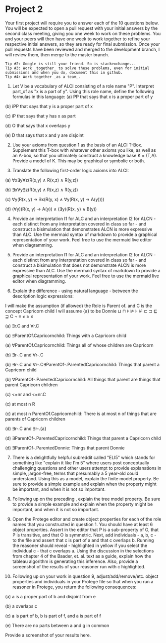 # Project 2

Your first project will require you to answer each of the 10 questions below.  You will be expected to open a pull request with your initial answers by the second class meeting, giving you one week to work on these problems. You and your peers will then have one week to work together to refine your respective initial answers, so they are ready for final submission. Once your pull requests have been reviewed and merged to the development branch, I will review them, then merge to the master branch. 

```Tip #1: Carefully study the Baader, et. al. selections assigned on bisimulation; it is deceptively subtle, and quite powerful. 
Tip #2: Google is still your friend. So is stackexchange...
Tip #3: Work _together_ to solve these problems, even for initial submissions and when you do, document this in github. 
Tip #4: Work together _as a team_. 
```

1. Let V be a vocabulary of ALCI consisting of a role name "P". Interpret part_of as "x is a part of y". Using this role name, define the following formulas in this language:
  (a)  PP that says that x is a proper part of y
 
  (b)  iPP that says that y is a proper part of x
  
  (c)  iP that says that y has x as part 
  
  (d)  O that says that x overlaps y
  
  (e)  D that says that x and y are disjoint 
  
2. Use your axioms from question 1 as the basis of an ALCI T-Box. Supplement this T-box with whatever other axioms you like, as well as an A-box, so that you ultimately construct a knowledge base K = (T,A). Provide a model of K. This may be graphical or symbolic or both.

3. Translate the following first-order logic axioms into ALCI:

(a) ∀x∃y∀z(R(x,y) ∧ R(x,z) ∧ R(y,z))

(b) ∃x∀y∃z(R(x,y) ∧ R(x,z) ∧ R(y,z))

(c) ∀y(R(x, y) → ∃x(R(y, x) ∧ ∀y(R(x, y) → A(y))))

(d) (∀y)(R(x, y) → A(y)) ∧ (∃y)(R(x, y) ∧ B(y))

4. Provide an interpretation I1 for ALC and an interpretation I2 for ALCN - each distinct from any interpretation covered in class so far - and construct a bisimulation that demonstrates ALCN is more expressive than ALC. Use the mermaid syntax of markdown to provide a graphical representation of your work. Feel free to use the mermaid live editor when diagramming.

5. Provide an interpretation I1 for ALC and an interpretation I2 for ALCN - each distinct from any interpretation covered in class so far - and construct a bisimulation that does not demonstrate ALCN is more expressive than ALC. Use the mermaid syntax of markdown to provide a graphical representation of your work. Feel free to use the mermaid live editor when diagramming.

6. Explain the difference - using natural language - between the description logic expressions:

I will make the assumption (if allowed) the Role is Parent of. and C is the concept Capricorn child
I will assume {a} to be Donnie
⊔ ⊓ ⊧ ⊭ ⊦ ⊬ ⊏ ⊐ ⊑ ⊒ C ¬ ≡ ≠ ≥ ≤

(a) ∃r.C and ∀r.C

(a) ∃ParentOf.Capricornchild: Things with a Capricorn child

(a) ∀ParentOf.Capricornchild: Things all of whose children are Capricorn 

(b) ∃r-.C and ∀r-.C

(b) ∃r-.C and ∀r-.C∃ParentOf-.ParentedCapricornchild: Things that parent a Capricorn child

(b) ∀ParentOf-.ParentedCapricornchild: All things that parent are things that parent Capricorn children

(c) <=nr and <=nr.C

(c) at most n R

(c) at most n ParentOf.Capricornchild: There is at most n of things that are parents of Capricorn children

(d) ∃r-.C and ∃r-.{a} 

(d) ∃ParentOf-.ParentedCapricornchild: Things that parent a Capricorn child

(d) ∃ParentOf-.ParentedDonnie: Things that parent Donnie

7. There is a delightfully helpful subreddit called "ELI5" which stands for something like "explain it like I'm 5" where users post conceptually challenging questions and other users attempt to provide explanations in simple, jargon-free, terms that presumably a 5 year-old could understand. Using this as a model, explain the finite model property. Be sure to provide a simple example and explain when the property might be important, and when it is not so important.

8. Following up on the preceding , explain the tree model property. Be sure to provide a simple example and explain when the property might be important, and when it is not so important.

9. Open the Protege editor and create object properties for each of the role names that you constructed in question 1. You should have at least 6 object properties. Assert in the editor that P is a sub-property of O, that P is transitive, and that O is symmetric. Next, add individuals - a, b, c - to the file and assert that c is part of a and that c overlaps b. Running the reasoner should reveal - highlighted in yellow if you select the individual c - that c overlaps a. Using the discussion in the selections from chapter 4 of the Baader, et. al. text as a guide, explain how the tableau algorithm is generating this inference. Also, provide a screenshot of the results of your reasoner run with c highlighted.

10. Following up on your work in question 9, adjust/add/remove/etc. object properties and individuals in your Protege file so that when you run a reasoner in Protege, you return the following consequences:

  (a) a is a proper part of b and disjoint from e
  
  (b) a overlaps c
  
  (c) a is part of b, b is part of f, and a is part of f
  
  (e) There are no parts between a and g in common
  
Provide a screenshot of your results here.
